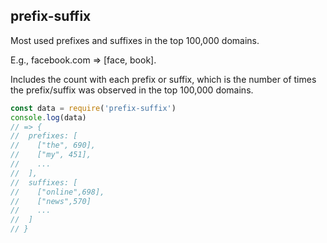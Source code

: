## prefix-suffix

Most used prefixes and suffixes in the top 100,000 domains.

E.g., facebook.com => [face, book].

Includes the count with each prefix or suffix, which is the number of times the prefix/suffix was observed in the top 100,000 domains.

```js
const data = require('prefix-suffix')
console.log(data)
// => {
//  prefixes: [
//    ["the", 690],
//    ["my", 451],
//    ...
//  ],
//  suffixes: [
//    ["online",698],
//    ["news",570]
//    ...
//  ]
// }
```